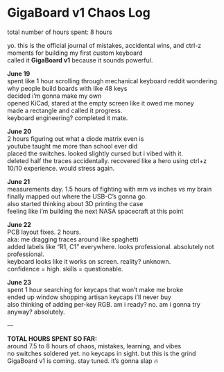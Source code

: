 # GigaBoard v1 Chaos Log

total number of hours spent: 8 hours

yo. this is the official journal of mistakes, accidental wins, and ctrl-z moments for building my first custom keyboard  
called it **GigaBoard v1** because it sounds powerful.


**June 19**  
spent like 1 hour scrolling through mechanical keyboard reddit wondering why people build boards with like 48 keys  
decided i’m gonna make my own  
opened KiCad, stared at the empty screen like it owed me money  
made a rectangle and called it progress.  
keyboard engineering? completed it mate.



**June 20**  
2 hours figuring out what a diode matrix even is  
youtube taught me more than school ever did  
placed the switches. looked slightly cursed but i vibed with it.  
deleted half the traces accidentally. recovered like a hero using ctrl+z  
10/10 experience. would stress again.



**June 21**  
measurements day. 1.5 hours of fighting with mm vs inches vs my brain  
finally mapped out where the USB-C’s gonna go.  
also started thinking about 3D printing the case  
feeling like i’m building the next NASA spacecraft at this point



**June 22**  
PCB layout fixes. 2 hours.  
aka: me dragging traces around like spaghetti  
added labels like “R1, C1” everywhere. looks professional. absolutely not professional.  
keyboard looks like it works on screen. reality? unknown.  
confidence = high. skills = questionable.



**June 23**  
spent 1 hour searching for keycaps that won’t make me broke  
ended up window shopping artisan keycaps i’ll never buy  
also thinking of adding per-key RGB. am i ready? no. am i gonna try anyway? absolutely.

—

**TOTAL HOURS SPENT SO FAR:**  
around 7.5 to 8 hours of chaos, mistakes, learning, and vibes  
no switches soldered yet. no keycaps in sight. but this is the grind  
GigaBoard v1 is coming. stay tuned. it’s gonna slap 🔥
